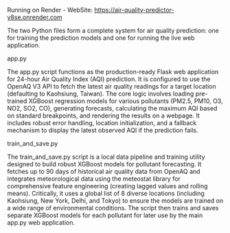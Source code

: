 Running on Render - WebSite: https://air-quality-predictor-y8se.onrender.com

The two Python files form a complete system for air quality prediction: one for training the prediction models and one for running the live web application.

app.py

The app.py script functions as the production-ready Flask web application for 24-hour Air Quality Index (AQI) prediction. 
It is configured to use the OpenAQ V3 API to fetch the latest air quality readings for a target location (defaulting to Kaohsiung, Taiwan). 
The core logic involves loading pre-trained XGBoost regression models for various pollutants (PM2.5, PM10, O3, NO2, SO2, CO), generating forecasts, 
  calculating the maximum AQI based on standard breakpoints, and rendering the results on a webpage. 
It includes robust error handling, location initialization, and a fallback mechanism to display the latest observed AQI if the prediction fails.

train_and_save.py

The train_and_save.py script is a local data pipeline and training utility designed to build robust XGBoost models for pollutant forecasting. 
It fetches up to 90 days of historical air quality data from OpenAQ and integrates meteorological data using the meteostat library 
  for comprehensive feature engineering (creating lagged values and rolling means). 
Critically, it uses a global list of 8 diverse locations (including Kaohsiung, New York, Delhi, and Tokyo) to ensure the models are trained 
  on a wide range of environmental conditions. 
The script then trains and saves separate XGBoost models for each pollutant for later use by the main app.py web application.

